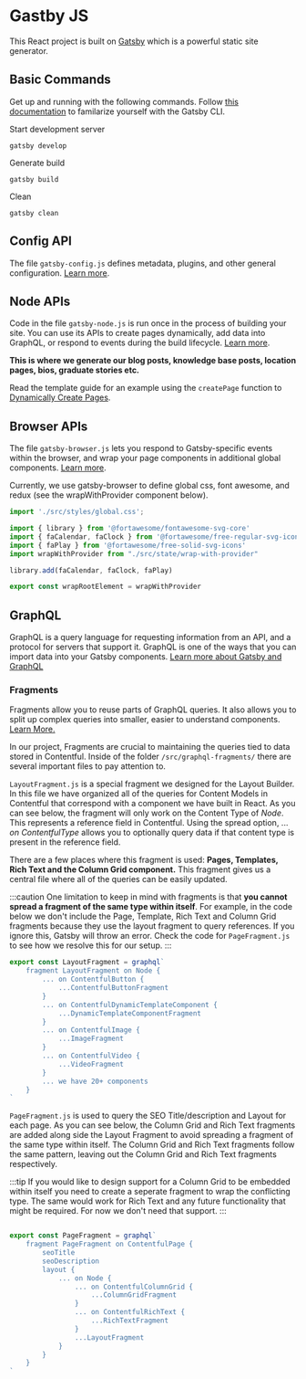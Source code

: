 # Gastby JS

This React project is built on [Gatsby](https://www.gatsbyjs.com/) which is a powerful static site generator.

## Basic Commands

Get up and running with the following commands. Follow [this documentation](https://www.gatsbyjs.com/docs/reference/gatsby-cli/) to familarize yourself with the Gatsby CLI.

Start development server
```
gatsby develop
```
Generate build
```
gatsby build
```
Clean 
```
gatsby clean
```

## Config API

The file `gatsby-config.js` defines metadata, plugins, and other general configuration. [Learn more](https://www.gatsbyjs.com/docs/reference/config-files/gatsby-config/).


## Node APIs

Code in the file `gatsby-node.js` is run once in the process of building your site. You can use its APIs to create pages dynamically, add data into GraphQL, or respond to events during the build lifecycle. [Learn more](https://www.gatsbyjs.com/docs/reference/config-files/gatsby-node/).

**This is where we generate our blog posts, knowledge base posts, location pages, bios, graduate stories etc.**

Read the template guide for an example using the `createPage` function to [Dynamically Create Pages](/Layout%20Builder/Templates#dynamically-create-pages).

## Browser APIs
The file `gatsby-browser.js` lets you respond to Gatsby-specific events within the browser, and wrap your page components in additional global components. [Learn more](https://www.gatsbyjs.com/docs/reference/config-files/gatsby-browser/).

Currently, we use gatsby-browser to define global css, font awesome, and redux (see the wrapWithProvider component below).

```jsx title="./gatsby-browser.js"
import './src/styles/global.css';

import { library } from '@fortawesome/fontawesome-svg-core'
import { faCalendar, faClock } from '@fortawesome/free-regular-svg-icons'
import { faPlay } from '@fortawesome/free-solid-svg-icons'
import wrapWithProvider from "./src/state/wrap-with-provider"

library.add(faCalendar, faClock, faPlay)

export const wrapRootElement = wrapWithProvider
```

## GraphQL

GraphQL is a query language for requesting information from an API, and a protocol for servers that support it. GraphQL is one of the ways that you can import data into your Gatsby components. [Learn more about Gatsby and GraphQL](https://www.gatsbyjs.com/docs/glossary/graphql/)

### Fragments

Fragments allow you to reuse parts of GraphQL queries. It also allows you to split up complex queries into smaller, easier to understand components. [Learn More.](https://www.gatsbyjs.com/docs/reference/graphql-data-layer/using-graphql-fragments/)

In our project, Fragments are crucial to maintaining the queries tied to data stored in Contentful. Inside of the folder `/src/graphql-fragments/` there are several important files to pay attention to.

`LayoutFragment.js` is a special fragment we designed for the Layout Builder. In this file we have organized all of the queries for Content Models in Contentful that correspond with a component we have built in React. As you can see below, the fragment will only work on the Content Type of _Node_. This represents a reference field in Contentful. Using the spread option, ... _on_ _ContentfulType_ allows you to optionally query data if that content type is present in the reference field. 

There are a few places where this fragment is used: **Pages, Templates, Rich Text and the Column Grid component.**
This fragment gives us a central file where all of the queries can be easily updated.

:::caution
One limitation to keep in mind with fragments is that **you cannot spread a fragment of the same type within itself**. For example, in the code below we don't include the Page, Template, Rich Text and Column Grid fragments because they use the layout fragment to query references. If you ignore this, Gatsby will throw an error. Check the code for `PageFragment.js` to see how we resolve this for our setup.
:::

```jsx title="/src/graphql-fragments/LayoutFragment.js"
export const LayoutFragment = graphql`
    fragment LayoutFragment on Node {
        ... on ContentfulButton {
            ...ContentfulButtonFragment
        }
        ... on ContentfulDynamicTemplateComponent {
            ...DynamicTemplateComponentFragment
        }
        ... on ContentfulImage {
            ...ImageFragment
        }
        ... on ContentfulVideo {
            ...VideoFragment
        }
        ... we have 20+ components
    }
`
```

`PageFragment.js` is used to query the SEO Title/description and Layout for each page. As you can see below, the Column Grid and Rich Text fragments are added along side the Layout Fragment to avoid spreading a fragment of the same type within itself. The Column Grid and Rich Text fragments follow the same pattern, leaving out the Column Grid and Rich Text fragments respectively.

:::tip
If you would like to design support for a Column Grid to be embedded within itself you need to create a seperate fragment to wrap the conflicting type. The same would work for Rich Text and any future functionality that might be required. For now we don't need that support.
:::

```jsx title="/src/graphql-fragments/PageFragment.js"

export const PageFragment = graphql`
    fragment PageFragment on ContentfulPage {
        seoTitle
        seoDescription
        layout {
            ... on Node {
                ... on ContentfulColumnGrid {
                    ...ColumnGridFragment
                }
                ... on ContentfulRichText {
                    ...RichTextFragment
                }
                ...LayoutFragment
            }
        }
    }
`
```